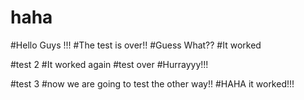 # haha
#Hello Guys !!!
#The test is over!!
#Guess What??
#It worked

#test 2
#It worked again
#test over
#Hurrayyy!!!

#test 3 
#now we are going to test the other way!!
#HAHA it worked!!!
